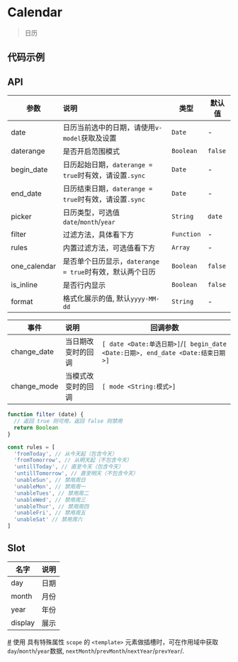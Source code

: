 # Calendar

> 日历

## 代码示例

<test></test>

<script>
  import test from '@/pages/demo/Calendar.vue';

  export default {
    components: {
      test
    }
  }
</script>

## API

| 参数 | 说明 | 类型 | 默认值 |
| ----|:-----| ---- | ---- |
| date | 日历当前选中的日期，请使用`v-model`获取及设置  | `Date` | - |
| daterange | 是否开启范围模式 | `Boolean` | `false` |
| begin_date | 日历起始日期，`daterange = true`时有效，请设置`.sync`  | `Date` | - |
| end_date | 日历结束日期，`daterange = true`时有效，请设置`.sync`  | `Date` | - |
| picker | 日历类型，可选值`date`/`month`/`year` | `String` | `date` |
| filter | 过滤方法，具体看下方 | `Function` | - |
| rules | 内置过滤方法，可选值看下方 | `Array` | - |
| one_calendar | 是否单个日历显示，`daterange = true`时有效，默认两个日历 | `Boolean` | `false` |
| is_inline | 是否行内显示 | `Boolean` | `false` |
| format | 格式化展示的值, 默认`yyyy-MM-dd` | `String` | - |

| 事件 | 说明 | 回调参数 |
| ----|:-----| ---- |
| change_date | 当日期改变时的回调 | `[ date <Date:单选日期>]`/`[ begin_date <Date:日期>, end_date <Date:结束日期>]` |
| change_mode | 当模式改变时的回调 | `[ mode <String:模式>]` |

```js
function filter (date) {
  // 返回 true 则可用，返回 false 则禁用
  return Boolean
}

const rules = [
  'fromToday', // 从今天起（包含今天）
  'fromTomorrow', // 从明天起（不包含今天）
  'untillToday', // 直至今天（包含今天）
  'untillTomorrow', // 直至明天（不包含今天）
  'unableSun', // 禁用周日
  'unableMon', // 禁用周一
  'unableTues', // 禁用周二
  'unableWed', // 禁用周三
  'unableThur', // 禁用周四
  'unableFri', // 禁用周五
  'unableSat' // 禁用周六
]
```

## Slot

| 名字 | 说明 |
| ----|:-----|
| day | 日期 |
| month | 月份 |
| year | 年份 |
| display |  展示 |

[#](https://vuefe.cn/v2/guide/components.html#作用域插槽) 使用 具有特殊属性 `scope` 的 `<template>` 元素做插槽时，可在作用域中获取 `day`/`month`/`year`数据, `nextMonth`/`prevMonth`/`nextYear`/`prevYear`/.

